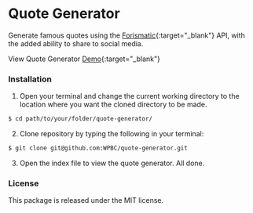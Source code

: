 # Quote Generator

Generate famous quotes using the [Forismatic](https://forismatic.com/en/){:target="_blank"} API, with the added ability to share to social media.

View Quote Generator [Demo](https://wpbc.github.io/quote-generator/){:target="_blank"}

### Installation

1. Open your terminal and change the current working directory to the location where you want the cloned directory to be made.

```bash
$ cd path/to/your/folder/quote-generator/
```

2. Clone repository by typing the following in your terminal:

```bash
$ git clone git@github.com:WPBC/quote-generator.git
```

3. Open the index file to view the quote generator. All done.

### License

This package is released under the MIT license.